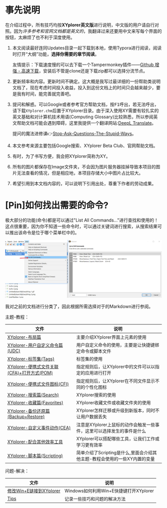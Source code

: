 # 事先说明

在介绍过程中，所有技巧均按**XYplorer英文版**进行说明，中文版的用户请自行对照。因为*许多参考和官网文档都是英文的*，我翻译过来还要用中文来写每个界面的按钮，太麻烦了也不利于深度使用。

1. 本文阅读最好连同Updates目录一起下载到本地，使用Typora进行阅读，阅读时打开“大纲”功能，**选择你需要的章节阅读**。

   友情提示：下载速度慢的可以去下载一个Tampermonkey插件——[Github 增强 - 高速下载](https://greasyfork.org/en/scripts/412245-github-%E5%A2%9E%E5%BC%BA-%E9%AB%98%E9%80%9F%E4%B8%8B%E8%BD%BD)，安装后不管是clone还是下载zip都可以选择分流节点。

2. 更新频率和内容。更新时间不确定。这大概是我写过最详细的一份帮助类说明文档了，现在考虑时间投入收益，投入到这份文档上的时间只会越来越少，要是我有时间，能完善就完善吧。

3. 提问和解惑。可以Google或者参考官方帮助文档，按<kbd>F1</kbd>呼出，若无法呼出，请下载`XYplorer.chm`后置于XYplorer目录。由于深入使用XY需要有较扎实的英文基础和对计算机技术用语(Computing Glossary)比较熟悉，所以参阅英文帮助文档可能会遇到障碍，这里我提供一个翻译网站:[DeepL Translate](https://www.deepl.com/translator)。


   提问的魔法进修课:point_right:[Stop-Ask-Questions-The-Stupid-Ways](https://github.com/dogfight360/Stop-Ask-Questions-The-Stupid-Ways/blob/master/README.md)。

4. 本文参考来源主要包括Google搜索、XYplorer Beta Club、官网帮助文档。

5. 有时，为了书写方便，我会把XYplorer简称为XY。

6. 所有的图片都保存在Image文件夹，不会因为图片服务器挂掉导致本项目的图片无法查看的情况，但是相应地，本项目存储大小中图片占比较大。

7. 希望引用到本文档内容的，可以说明下引用出处，尊重下作者的劳动成果。



# [Pin]如何找出需要的命令?

极大部分的功能(命令)都是可以通过"List All Commands..."进行查找和使用的！这点很重要，因为你不知道一些命令时，可以通过关键词进行搜索，从搜索结果可以推出该命令是位于哪个菜单栏中的。

![ListAllCommands-1](ReadMe/ListAllCommands-1.png)



我对之前的文档进行分类了，因此根据所需选择对于的Markdown进行参阅。

主题-教程：



| 文件                                                         | 说明                                                         |
| ------------------------------------------------------------ | ------------------------------------------------------------ |
| [XYplorer-布局篇](./XYplorer-布局篇.md)                      | 主要介绍XYplorer界面上元素的使用                             |
| [XYplorer-用户自定义命令篇(UDC)](./XYplorer-用户自定义命令篇(UDC).md) | 用户自定义命令的使用，主要是让快捷键绑定命令或脚本文件       |
| [XYplorer-标签集(Tags)](./XYplorer-标签集(Tags).md)          | 标签集的使用                                                 |
| [XYplorer-便携式文件关联(CFA)+打开方式(POM)](./XYplorer-便携式文件关联(CFA)+打开方式(POM).md) | 指定规则后，让XYplorer中的文件可以以指定的应用进行打开       |
| [XYplorer-便携式文件图标(CFI)](XYplorer-便携式文件图标(CFI).md) | 指定规则后，让XYplorer在不同文件显示不同的个性化图标         |
| [XYplorer-搜索篇(Search)](./XYplorer-搜索篇(Search).md)      | XYplorer搜索的使用                                           |
| [XYplorer-收藏篇(Favorites)](./XYplorer-收藏篇(Favorites).md) | XYplorer收藏文件或收藏文件夹的使用                           |
| [XYplorer-备份还原篇(Backup+Restore)](./XYplorer-备份还原篇(Backup+Restore).md) | XYplorer怎样迁移或升级到新版本，同时不让用户数据丢失         |
| [XYplorer-自定义事件动作(CEA)](./XYplorer-自定义事件动作(CEA).md) | 注意是XYplorer上鼠标的动作会触发一些事件，这里可以选择发生的事件是什么 |
| [XYplorer-配合其他效率工具](./XYplorer-配合其他效率工具.md)  | XYplorer可以搭配哪些工具，让我们工作或学习更有效率           |
| [XYplorer-脚本篇(Scripting)](./XYplorer-脚本篇(Scripting).md) | 简单介绍了Scripting是什么,里面会介绍其他主题-教程会使用的一些XY内置的变量 |

问题-解决：

| 文件                                                    | 说明                                   |
| ------------------------------------------------------- | -------------------------------------- |
| [修改Win+E链接到XYplorer](./修改Win+E链接到XYplorer.md) | Windows如何利用Win+E快捷键打开XYplorer |
| [Tips](./Tips.md)                                       | 记录一些技巧和问题的解决方法           |

